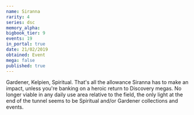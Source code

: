 ```yaml
---
name: Siranna
rarity: 4
series: dsc
memory_alpha:
bigbook_tier: 9
events: 19
in_portal: true
date: 21/02/2019
obtained: Event
mega: false
published: true
---
```


Gardener, Kelpien, Spiritual. That's all the allowance Siranna has to make an impact, unless you're banking on a heroic return to Discovery megas. No longer viable in any daily use area relative to the field, the only light at the end of the tunnel seems to be Spiritual and/or Gardener collections and events.
